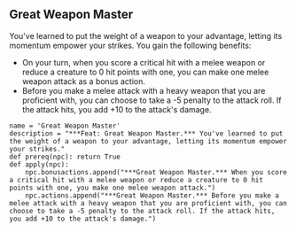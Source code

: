 ## Great Weapon Master
You've learned to put the weight of a weapon to your advantage, letting its momentum empower your strikes. You gain the following benefits:

* On your turn, when you score a critical hit with a melee weapon or reduce a creature to 0 hit points with one, you can make one melee weapon attack as a bonus action.
* Before you make a melee attack with a heavy weapon that you are proficient with, you can choose to take a -5 penalty to the attack roll. If the attack hits, you add +10 to the attack's damage.

```
name = 'Great Weapon Master'
description = "***Feat: Great Weapon Master.*** You've learned to put the weight of a weapon to your advantage, letting its momentum empower your strikes."
def prereq(npc): return True
def apply(npc):
    npc.bonusactions.append("***Great Weapon Master.*** When you score a critical hit with a melee weapon or reduce a creature to 0 hit points with one, you make one melee weapon attack.")
    npc.actions.append("***Great Weapon Master.*** Before you make a melee attack with a heavy weapon that you are proficient with, you can choose to take a -5 penalty to the attack roll. If the attack hits, you add +10 to the attack's damage.")
```
